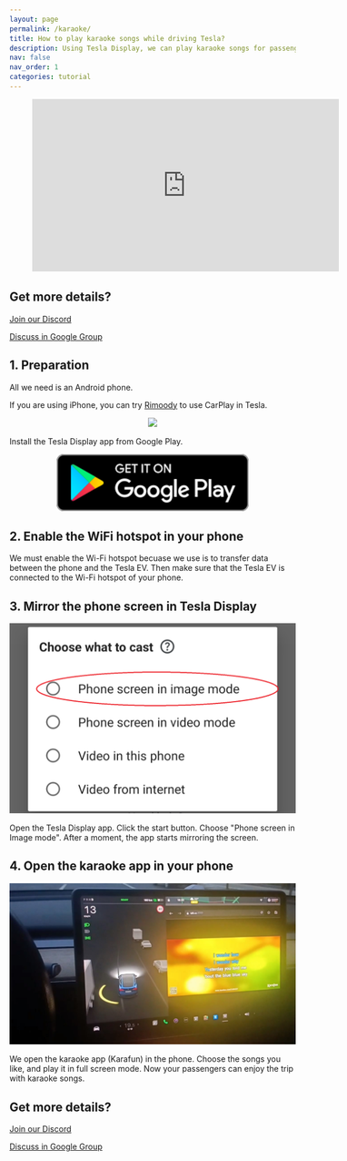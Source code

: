 ```yaml
---
layout: page
permalink: /karaoke/
title: How to play karaoke songs while driving Tesla?
description: Using Tesla Display, we can play karaoke songs for passengers on Tesla's big screen while driving.
nav: false
nav_order: 1
categories: tutorial
---
```

<!-- _pages/youtube.md -->

<!-- blank line -->
<figure class="video_container">
  <iframe width="540" height="303" src="https://www.youtube.com/embed/Xm1HxtMc7p8" frameborder="0" allowfullscreen="true"> </iframe>
</figure>
<!-- blank line -->

## Get more details?
<p><a href ="https://discord.gg/Tvbs9uWcN9" target="_blank">Join our Discord</a></p>
<p><a href ="https://groups.google.com/g/tesla-display" target="_blank">Discuss in Google Group</a></p>

## 1. Preparation
<p>All we need is an Android phone.</p>
<p>If you are using iPhone, you can try <a href="https://amzn.to/3PN4kTr" target="_blank">Rimoody</a> to use CarPlay in Tesla.</p>
<p style="text-align: center;"><a href="https://www.amazon.com/Rimoody-Wireless-Carplay-CarPlay-Android/dp/B0C1FW8ZQQ?pd_rd_w=niks7&content-id=amzn1.sym.843cd7db-70d0-4058-b5e7-5ec0360c5a59&pf_rd_p=843cd7db-70d0-4058-b5e7-5ec0360c5a59&pf_rd_r=25ZAJ3099FJCM3JE3BCE&pd_rd_wg=dEwED&pd_rd_r=4a237111-7729-4d01-ae3a-7786ed58d5e9&pd_rd_i=B0C1FW8ZQQ&psc=1&linkCode=li3&tag=blackpill07-20&linkId=c766d690503165e0fd1c49bda3c5feb5&language=en_US&ref_=as_li_ss_il" target="_blank"><img border="0" src="//ws-na.amazon-adsystem.com/widgets/q?_encoding=UTF8&ASIN=B0C1FW8ZQQ&Format=_SL250_&ID=AsinImage&MarketPlace=US&ServiceVersion=20070822&WS=1&tag=blackpill07-20&language=en_US" ></a><img src="https://ir-na.amazon-adsystem.com/e/ir?t=blackpill07-20&language=en_US&l=li3&o=1&a=B0C1FW8ZQQ" width="1" height="1" border="0" alt="" style="border:none !important; margin:0px !important;" /></p>
Install the Tesla Display app from Google Play.
<p style="text-align: center;">
<a id="googleplay" href ="https://play.google.com/store/apps/details?id=io.github.blackpill.tesladisplay&referrer=utm_source%3Dgithub%26utm_medium%3Dorganic"><img src="/assets/img/google-play-badge.svg" height="100px"></a>
</p>

## 2. Enable the WiFi hotspot in your phone
We must enable the Wi-Fi hotspot becuase we use is to transfer data between the phone and the Tesla EV.
Then make sure that the Tesla EV is connected to the Wi-Fi hotspot of your phone.

## 3. Mirror the phone screen in Tesla Display
<p style="text-align: center;">
<img src="/assets/img/image-mode.png" alt="The start choice of Tesla Display app for playing karaoke songs" width="540px">
</p>
Open the Tesla Display app.
Click the start button.
Choose "Phone screen in Image mode".
After a moment, the app starts mirroring the screen.

## 4. Open the karaoke app in your phone
<p style="text-align: center;">
<img src="/assets/img/karaoke-on-screen.jpg" alt="The screenshot of playing karaoke songs on Tesla's screen" width="540px">
</p>
We open the karaoke app (Karafun) in the phone. Choose the songs you like, and play it in full screen mode.
Now your passengers can enjoy the trip with karaoke songs.

## Get more details?
<p><a href ="https://discord.gg/Tvbs9uWcN9" target="_blank">Join our Discord</a></p>
<p><a href ="https://groups.google.com/g/tesla-display" target="_blank">Discuss in Google Group</a></p>
